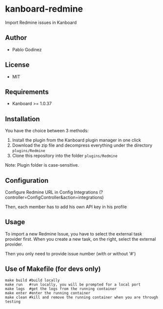 # kanboard-redmine
Import Redmine issues in Kanboard

Author
------

- Pablo Godinez

License
-------

- MIT

Requirements
------------

- Kanboard >= 1.0.37

Installation
------------

You have the choice between 3 methods:

1. Install the plugin from the Kanboard plugin manager in one click
2. Download the zip file and decompress everything under the directory `plugins/Redmine`
3. Clone this repository into the folder `plugins/Redmine`

Note: Plugin folder is case-sensitive.


Configuration
-------------

Configure Redmine URL in Config Integrations (?controller=ConfigController&action=integrations)

Then, each member has to add his own API key in his profile

Usage
-----

To import a new Redmine Issue, you have to select the external task provider first.
When you create a new task, on the right, select the external provider.

Then you only need to provide issue number (with or without '#')

Use of Makefile (for devs only)
----------------------
```
make build #build locally
make run   #run locally, you will be prompted for a local port
make logs  #get the logs from the running container
make enter #enter the running container
make clean #kill and remove the running container when you are through testing
```
